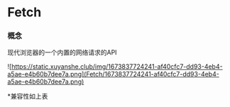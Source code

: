 # Fetch

### 概念

现代浏览器的一个内置的网络请求的API

![https://static.xuyanshe.club/img/1673837724241-af40cfc7-dd93-4eb4-a5ae-e4b60b7dee7a.png](Fetch/1673837724241-af40cfc7-dd93-4eb4-a5ae-e4b60b7dee7a.png)

*兼容性如上表


